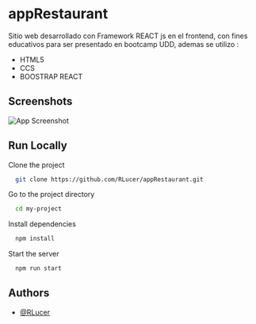 
# appRestaurant

Sitio web desarrollado con Framework REACT js en el frontend, con fines educativos para ser presentado en bootcamp UDD, ademas se utilizo :
- HTML5
- CCS
- BOOSTRAP REACT

## Screenshots

![App Screenshot](https://via.placeholder.com/468x300?text=App+Screenshot+Here)


## Run Locally

Clone the project

```bash
  git clone https://github.com/RLucer/appRestaurant.git
```

Go to the project directory

```bash
  cd my-project
```

Install dependencies

```bash
  npm install
```

Start the server

```bash
  npm run start
```



## Authors

- [@RLucer](https://github.com/RLucer/)

